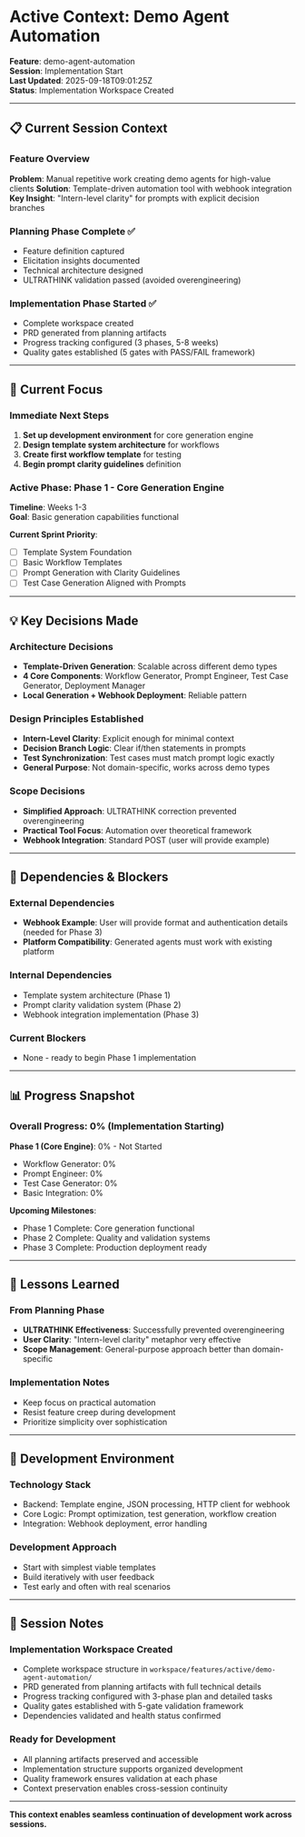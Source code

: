 # Active Context: Demo Agent Automation

**Feature**: demo-agent-automation  
**Session**: Implementation Start  
**Last Updated**: 2025-09-18T09:01:25Z  
**Status**: Implementation Workspace Created

---

## 📋 Current Session Context

### Feature Overview
**Problem**: Manual repetitive work creating demo agents for high-value clients
**Solution**: Template-driven automation tool with webhook integration
**Key Insight**: "Intern-level clarity" for prompts with explicit decision branches

### Planning Phase Complete ✅
- Feature definition captured
- Elicitation insights documented  
- Technical architecture designed
- ULTRATHINK validation passed (avoided overengineering)

### Implementation Phase Started ✅
- Complete workspace created
- PRD generated from planning artifacts
- Progress tracking configured (3 phases, 5-8 weeks)
- Quality gates established (5 gates with PASS/FAIL framework)

---

## 🎯 Current Focus

### Immediate Next Steps
1. **Set up development environment** for core generation engine
2. **Design template system architecture** for workflows  
3. **Create first workflow template** for testing
4. **Begin prompt clarity guidelines** definition

### Active Phase: **Phase 1 - Core Generation Engine**
**Timeline**: Weeks 1-3  
**Goal**: Basic generation capabilities functional

**Current Sprint Priority**:
- [ ] Template System Foundation
- [ ] Basic Workflow Templates  
- [ ] Prompt Generation with Clarity Guidelines
- [ ] Test Case Generation Aligned with Prompts

---

## 💡 Key Decisions Made

### Architecture Decisions
- **Template-Driven Generation**: Scalable across different demo types
- **4 Core Components**: Workflow Generator, Prompt Engineer, Test Case Generator, Deployment Manager
- **Local Generation + Webhook Deployment**: Reliable pattern

### Design Principles Established
- **Intern-Level Clarity**: Explicit enough for minimal context
- **Decision Branch Logic**: Clear if/then statements in prompts
- **Test Synchronization**: Test cases must match prompt logic exactly
- **General Purpose**: Not domain-specific, works across demo types

### Scope Decisions
- **Simplified Approach**: ULTRATHINK correction prevented overengineering
- **Practical Tool Focus**: Automation over theoretical framework
- **Webhook Integration**: Standard POST (user will provide example)

---

## 🔄 Dependencies & Blockers

### External Dependencies
- **Webhook Example**: User will provide format and authentication details (needed for Phase 3)
- **Platform Compatibility**: Generated agents must work with existing platform

### Internal Dependencies
- Template system architecture (Phase 1)
- Prompt clarity validation system (Phase 2)
- Webhook integration implementation (Phase 3)

### Current Blockers
- None - ready to begin Phase 1 implementation

---

## 📊 Progress Snapshot

### Overall Progress: 0% (Implementation Starting)

**Phase 1 (Core Engine)**: 0% - Not Started
- Workflow Generator: 0%
- Prompt Engineer: 0%  
- Test Case Generator: 0%
- Basic Integration: 0%

**Upcoming Milestones**:
- Phase 1 Complete: Core generation functional
- Phase 2 Complete: Quality and validation systems
- Phase 3 Complete: Production deployment ready

---

## 🧠 Lessons Learned

### From Planning Phase
- **ULTRATHINK Effectiveness**: Successfully prevented overengineering
- **User Clarity**: "Intern-level clarity" metaphor very effective
- **Scope Management**: General-purpose approach better than domain-specific

### Implementation Notes
- Keep focus on practical automation
- Resist feature creep during development
- Prioritize simplicity over sophistication

---

## 🔧 Development Environment

### Technology Stack
- Backend: Template engine, JSON processing, HTTP client for webhook
- Core Logic: Prompt optimization, test generation, workflow creation
- Integration: Webhook deployment, error handling

### Development Approach
- Start with simplest viable templates
- Build iteratively with user feedback
- Test early and often with real scenarios

---

## 📝 Session Notes

### Implementation Workspace Created
- Complete workspace structure in `workspace/features/active/demo-agent-automation/`
- PRD generated from planning artifacts with full technical details
- Progress tracking configured with 3-phase plan and detailed tasks
- Quality gates established with 5-gate validation framework
- Dependencies validated and health status confirmed

### Ready for Development
- All planning artifacts preserved and accessible
- Implementation structure supports organized development
- Quality framework ensures validation at each phase
- Context preservation enables cross-session continuity

---

**This context enables seamless continuation of development work across sessions.**
